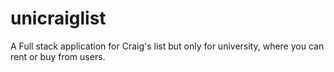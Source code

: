 # unicraiglist
A Full stack application for Craig's list but only for university, where you can rent or buy from users.
